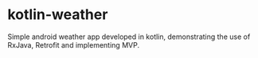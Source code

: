 # kotlin-weather
Simple android weather app developed in kotlin, demonstrating the use of RxJava, Retrofit and implementing MVP.
